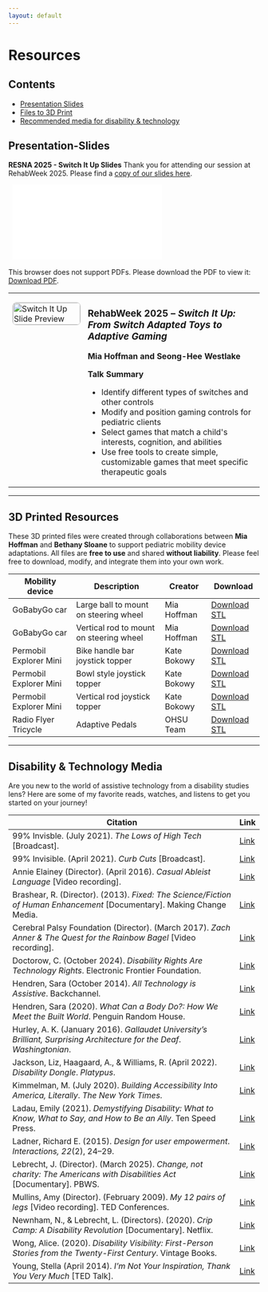 ```yaml
---
layout: default
---
```


# Resources

## Contents
- [Presentation Slides](#presentation-slides)
- [Files to 3D Print](#3d-printed-resources)
- [Recommended media for disability & technology](#disability--technology-media)

## Presentation-Slides
**RESNA 2025 - Switch It Up Slides**
Thank you for attending our session at RehabWeek 2025. Please find a [copy of our slides here](pdfs/SwitchItUp-RESNA2025-Notes.pdf).

<object data="pdfs/SwitchItUp-RESNA2025-Notes.pdf" type="application/pdf" width="700px" height="700px">
  <embed src="pdfs/SwitchItUp-RESNA2025-Notes.pdf" type="application/pdf">
  <p>This browser does not support PDFs. Please download the PDF to view it: <a href="pdfs/SwitchItUp-RESNA2025-Notes.pdf">Download PDF</a>.</p>
</embed>
</object>

<table>
<tr>
<td style="width:30%; vertical-align: top;">

[<img src="images/SwitchItUp-Thumbnail.png" alt="Switch It Up Slide Preview" style="width:100%; border:1px solid #ccc; border-radius:8px;">](pdfs/SwitchItUp-RESNA2025-Notes.pdf)

</td>
<td style="width:70%; vertical-align: top;">

### RehabWeek 2025 – *Switch It Up: From Switch Adapted Toys to Adaptive Gaming*  
**Mia Hoffman and Seong-Hee Westlake**

**Talk Summary**
- Identify different types of switches and other controls  
- Modify and position gaming controls for pediatric clients  
- Select games that match a child's interests, cognition, and abilities  
- Use free tools to create simple, customizable games that meet specific therapeutic goals

</td>
</tr>
</table>




---

## 3D Printed Resources

These 3D printed files were created through collaborations between **Mia Hoffman** and **Bethany Sloane** to support pediatric mobility device adaptations. All files are **free to use** and shared **without liability**. Please feel free to download, modify, and integrate them into your own work.




<!-- Markdown table -->

| Mobility device | Description | Creator | Download |
| --------------  | ----------- | ------ | --------- |
| GoBabyGo car |  Large ball to mount on steering wheel | Mia Hoffman | [Download STL](https://github.com/miahoffmannd/miahoffmannd.github.io/blob/main/3dprints/steering-knob-ROC.STL) |
| GoBabyGo car |  Vertical rod to mount on steering wheel | Mia Hoffman | [Download STL](https://github.com/miahoffmannd/miahoffmannd.github.io/blob/main/3dprints/steering-rod-ROC.STL) |
| Permobil Explorer Mini |  Bike handle bar joystick topper | Kate Bokowy | [Download STL](https://github.com/miahoffmannd/miahoffmannd.github.io/blob/main/3dprints/bike-handle-EM.STL) |
| Permobil Explorer Mini | Bowl style joystick topper | Kate Bokowy | [Download STL](https://github.com/miahoffmannd/miahoffmannd.github.io/blob/main/3dprints/donut-climbing-jug-EM.STL) |
| Permobil Explorer Mini | Vertical rod joystick topper | Kate Bokowy | [Download STL](https://github.com/miahoffmannd/miahoffmannd.github.io/blob/main/3dprints/vertical-pole-EM.STL) |
| Radio Flyer Tricycle | Adaptive Pedals | OHSU Team | [Download STL](https://github.com/miahoffmannd/miahoffmannd.github.io/blob/278c2f3498a71435e0374655da7fbd6fee650999/3dprints/RadioFlyer-AssistivePedal.zip) |



---

## Disability & Technology Media
Are you new to the world of assistive technology from a disability studies lens? Here are some of my favorite reads, watches, and listens to get you started on your journey!


<!-- Markdown table -->

| **Citation** | **Link** |
|---------------|-----------|
| 99% Invisble. (July 2021). _The Lows of High Tech_ [Broadcast]. | [Link](https://99percentinvisible.org/episode/the-lows-of-high-tech/) |
| 99% Invisible. (April 2021). _Curb Cuts_ [Broadcast]. | [Link](https://99percentinvisible.org/episode/curb-cuts/) |
| Annie Elainey (Director). (April 2016). _Casual Ableist Language_ [Video recording]. | [Link](https://www.youtube.com/watch?v=a1rrSXkFqGE) |
| Brashear, R. (Director). (2013). _Fixed: The Science/Fiction of Human Enhancement_ [Documentary]. Making Change Media. | [Link](https://fixedthemovie.com/) |
| Cerebral Palsy Foundation (Director). (March 2017). _Zach Anner & The Quest for the Rainbow Bagel_ [Video recording]. | [Link](https://www.youtube.com/watch?v=LhpUJRGrZgc) |
| Doctorow, C. (October 2024). _Disability Rights Are Technology Rights_. Electronic Frontier Foundation. | [Link](https://www.eff.org/deeplinks/2024/06/disability-rights-are-technology-rights) |
| Hendren, Sara (October 2014). _All Technology is Assistive_. Backchannel. | [Link](https://medium.com/backchannel/all-technology-is-assistive-ac9f7183c8cd) |
| Hendren, Sara (2020). _What Can a Body Do?: How We Meet the Built World_. Penguin Random House. | [Link](https://www.penguinrandomhouse.com/books/561049/what-can-a-body-do-by-sara-hendren/) |
| Hurley, A. K. (January 2016). _Gallaudet University’s Brilliant, Surprising Architecture for the Deaf_. _Washingtonian_. | [Link](https://www.washingtonian.com/2016/01/13/gallaudet-universitys-brilliant-surprising-architecture-for-the-deaf/) |
| Jackson, Liz, Haagaard, A., & Williams, R. (April 2022). _Disability Dongle_. _Platypus_. | [Link](https://blog.castac.org/2022/04/disability-dongle/) |
| Kimmelman, M. (July 2020). _Building Accessibility Into America, Literally_. _The New York Times_. | [Link](https://www.nytimes.com/2020/07/20/arts/disabilities-architecture-design.html) |
| Ladau, Emily (2021). _Demystifying Disability: What to Know, What to Say, and How to Be an Ally_. Ten Speed Press. | [Link](https://emilyladau.com/book/) |
| Ladner, Richard E. (2015). _Design for user empowerment_. _Interactions, 22_(2), 24–29. | [Link](https://doi.org/10.1145/2723869) |
| Lebrecht, J. (Director). (March 2025). _Change, not charity: The Americans with Disabilities Act_ [Documentary]. PBWS. | [Link](https://www.pbs.org/wgbh/americanexperience/films/change-not-charity-americans-disabilities-act/) |
| Mullins, Amy (Director). (February 2009). _My 12 pairs of legs_ [Video recording]. TED Conferences. | [Link](https://www.ted.com/talks/aimee_mullins_my_12_pairs_of_legs?language=en&subtitle=en) |
| Newnham, N., & Lebrecht, L. (Directors). (2020). _Crip Camp: A Disability Revolution_ [Documentary]. Netflix. | [Link](https://youtu.be/OFS8SpwioZ4?si=9-O9zZtujtxPnWw3) |
| Wong, Alice. (2020). _Disability Visibility: First-Person Stories from the Twenty-First Century_. Vintage Books. | [Link](https://disabilityvisibilityproject.com/)| 
| Young, Stella (April 2014). _I’m Not Your Inspiration, Thank You Very Much_ [TED Talk]. | [Link](https://www.ted.com/talks/stella_young_i_m_not_your_inspiration_thank_you_very_much) |


